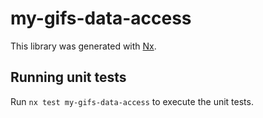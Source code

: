 # my-gifs-data-access

This library was generated with [Nx](https://nx.dev).

## Running unit tests

Run `nx test my-gifs-data-access` to execute the unit tests.

